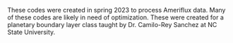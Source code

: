 These codes were created in spring 2023 to process Ameriflux data. Many of these codes are likely in need of optimization. These were created for a planetary boundary layer class taught by Dr. Camilo-Rey Sanchez at NC State University.

